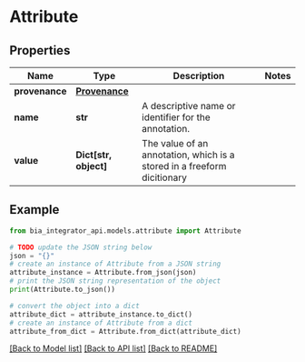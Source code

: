 # Attribute


## Properties

Name | Type | Description | Notes
------------ | ------------- | ------------- | -------------
**provenance** | [**Provenance**](Provenance.md) |  | 
**name** | **str** | A descriptive name or identifier for the annotation. | 
**value** | **Dict[str, object]** | The value of an annotation, which is a stored in a freeform dicitionary | 

## Example

```python
from bia_integrator_api.models.attribute import Attribute

# TODO update the JSON string below
json = "{}"
# create an instance of Attribute from a JSON string
attribute_instance = Attribute.from_json(json)
# print the JSON string representation of the object
print(Attribute.to_json())

# convert the object into a dict
attribute_dict = attribute_instance.to_dict()
# create an instance of Attribute from a dict
attribute_from_dict = Attribute.from_dict(attribute_dict)
```
[[Back to Model list]](../README.md#documentation-for-models) [[Back to API list]](../README.md#documentation-for-api-endpoints) [[Back to README]](../README.md)


